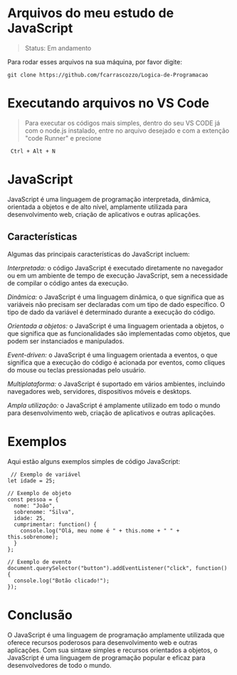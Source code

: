 # Arquivos do meu estudo de JavaScript

> Status: Em andamento

Para rodar esses arquivos na sua máquina, por favor digite:

```
git clone https://github.com/fcarrascozzo/Logica-de-Programacao
```

# Executando arquivos no VS Code

>Para executar os códigos mais simples, dentro do seu VS CODE já com o node.js instalado, entre no arquivo desejado e com a extenção "code Runner" e precione

```
 Ctrl + Alt + N
```

# JavaScript

JavaScript é uma linguagem de programação interpretada, dinâmica, orientada a objetos e de alto nível, amplamente utilizada para desenvolvimento web, criação de aplicativos e outras aplicações.

## Características

Algumas das principais características do JavaScript incluem:

*Interpretada:* o código JavaScript é executado diretamente no navegador ou em um ambiente de tempo de execução JavaScript, sem a necessidade de compilar o código antes da execução.

*Dinâmica:* o JavaScript é uma linguagem dinâmica, o que significa que as variáveis não precisam ser declaradas com um tipo de dado específico. O tipo de dado da variável é determinado durante a execução do código.

*Orientada a objetos:* o JavaScript é uma linguagem orientada a objetos, o que significa que as funcionalidades são implementadas como objetos, que podem ser instanciados e manipulados.

*Event-driven:* o JavaScript é uma linguagem orientada a eventos, o que significa que a execução do código é acionada por eventos, como cliques do mouse ou teclas pressionadas pelo usuário.

*Multiplataforma:* o JavaScript é suportado em vários ambientes, incluindo navegadores web, servidores, dispositivos móveis e desktops.

*Ampla utilização:* o JavaScript é amplamente utilizado em todo o mundo para desenvolvimento web, criação de aplicativos e outras aplicações.

# Exemplos

Aqui estão alguns exemplos simples de código JavaScript:

```
 // Exemplo de variável
let idade = 25;

// Exemplo de objeto
const pessoa = {
  nome: "João",
  sobrenome: "Silva",
  idade: 25,
  cumprimentar: function() {
    console.log("Olá, meu nome é " + this.nome + " " + this.sobrenome);
  }
};

// Exemplo de evento
document.querySelector("button").addEventListener("click", function() {
  console.log("Botão clicado!");
});

```
# Conclusão

O JavaScript é uma linguagem de programação amplamente utilizada que oferece recursos poderosos para desenvolvimento web e outras aplicações. Com sua sintaxe simples e recursos orientados a objetos, o JavaScript é uma linguagem de programação popular e eficaz para desenvolvedores de todo o mundo.